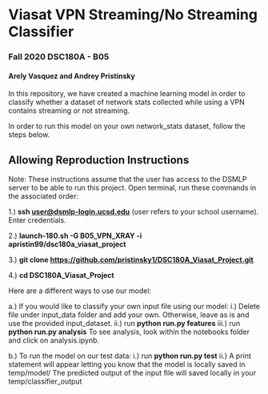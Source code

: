# Viasat VPN Streaming/No Streaming Classifier 
### Fall 2020 DSC180A - B05 

#### Arely Vasquez and Andrey Pristinsky

In this repository, we have created a machine learning model in order to classify whether a dataset of network stats collected while using a VPN contains streaming or not streaming.

In order to run this model on your own network_stats dataset, follow the steps below.


## Allowing Reproduction Instructions

Note: These instructions assume that the user has access to the DSMLP server to be able to run this project.
Open terminal, run these commands in the associated order: 

1.) **ssh user@dsmlp-login.ucsd.edu** (user refers to your school username). Enter credentials.

2.) **launch-180.sh -G  B05_VPN_XRAY -i apristin99/dsc180a_viasat_project**

3.) **git clone https://github.com/pristinsky1/DSC180A_Viasat_Project.git**

4.) **cd DSC180A_Viasat_Project**


Here are a different ways to use our model:

a.) If you would like to classify your own input file using our model:
    i.) Delete file under input_data folder and add your own. Otherwise, leave as is and use the provided input_dataset.
    ii.) run **python run.py features**
    iii.) run **python run.py analysis**
     To see analysis, look within the notebooks folder and click on analysis.ipynb.
    
b.) To run the model on our test data:
    i.) run **python run.py test**
    ii.) A print statement will appear letting you know that the model is locally saved in temp/model/
        The predicted  output of the input file will saved locally in your temp/classifier_output
 
